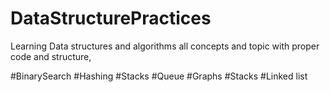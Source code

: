 # DataStructurePractices
Learning Data structures and algorithms all concepts and topic with proper code and structure,

#BinarySearch
#Hashing
#Stacks
#Queue
#Graphs
#Stacks
#Linked list
